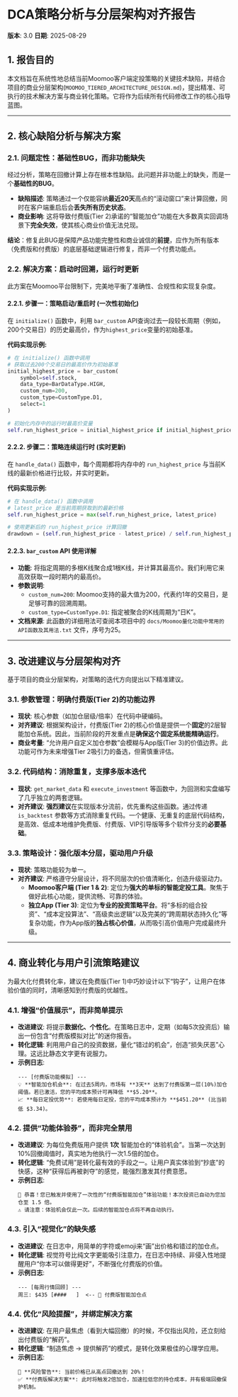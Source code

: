 # DCA策略分析与分层架构对齐报告

**版本**: 3.0
**日期**: 2025-08-29

## 1. 报告目的

本文档旨在系统性地总结当前Moomoo客户端定投策略的关键技术缺陷，并结合项目的商业分层架构(`MOOMOO_TIERED_ARCHITECTURE_DESIGN.md`)，提出精准、可执行的技术解决方案与商业转化策略。它将作为后续所有代码修改工作的核心指导蓝图。

---

## 2. 核心缺陷分析与解决方案

### 2.1. 问题定性：基础性BUG，而非功能缺失

经过分析，策略在回撤计算上存在根本性缺陷。此问题并非功能上的缺失，而是一个**基础性的BUG**。

*   **缺陷描述**: 策略通过一个仅能容纳**最近20天**高点的“滚动窗口”来计算回撤，同时在客户端重启后会**丢失所有历史状态**。
*   **商业影响**: 这将导致付费版(Tier 2)承诺的“智能加仓”功能在大多数真实回调场景下**完全失效**，使其核心商业价值无法兑现。

**结论**：修复此BUG是保障产品功能完整性和商业诚信的**前提**，应作为所有版本（免费版和付费版）的底层基础逻辑进行修复，而非一个付费功能点。

### 2.2. 解决方案：启动时回溯，运行时更新

此方案在Moomoo平台限制下，完美地平衡了准确性、合规性和实现复杂度。

#### 2.2.1. 步骤一：策略启动/重启时 (一次性初始化)

在 `initialize()` 函数中，利用 `bar_custom` API查询过去一段较长周期（例如，200个交易日）的历史最高价，作为`highest_price`变量的初始基准。

**代码实现示例:**
```python
# 在 initialize() 函数中调用
# 获取过去200个交易日的最高价作为初始基准
initial_highest_price = bar_custom(
    symbol=self.stock, 
    data_type=BarDataType.HIGH, 
    custom_num=200, 
    custom_type=CustomType.D1, 
    select=1
)

# 初始化内存中的运行时最高价变量
self.run_highest_price = initial_highest_price if initial_highest_price is not None else 0.0
```

#### 2.2.2. 步骤二：策略连续运行时 (实时更新)

在 `handle_data()` 函数中，每个周期都将内存中的 `run_highest_price` 与当前K线的最新价格进行比较，并实时更新。

**代码实现示例:**
```python
# 在 handle_data() 函数中调用
# latest_price 是当前周期获取到的最新价格
self.run_highest_price = max(self.run_highest_price, latest_price)

# 使用更新后的 run_highest_price 计算回撤
drawdown = (self.run_highest_price - latest_price) / self.run_highest_price
```

#### 2.2.3. `bar_custom` API 使用详解

*   **功能**: 将指定周期的多根K线聚合成1根K线，并计算其最高价。我们利用它来高效获取一段时期内的最高价。
*   **参数说明**:
    *   `custom_num=200`: Moomoo支持的最大值为200，代表约1年的交易日，是足够可靠的回溯周期。
    *   `custom_type=CustomType.D1`: 指定被聚合的K线周期为“日K”。
*   **文档来源**: 此函数的详细用法可查阅本项目中的 `docs/Moomoo量化功能中常用的API函数及其用法.txt` 文件，序号为25。

---

## 3. 改进建议与分层架构对齐

基于项目的商业分层架构，对策略的迭代方向提出以下精准建议。

### 3.1. 参数管理：明确付费版(Tier 2)的功能边界

*   **现状**: 核心参数（如加仓层级/倍率）在代码中硬编码。
*   **对齐建议**: 根据架构设计，付费版(Tier 2)的核心价值是提供一个**固定**的2层智能加仓系统。因此，当前阶段的开发重点是**确保这个固定系统能精确运行**。
*   **商业考量**: “允许用户自定义加仓参数”会模糊与App版(Tier 3)的价值边界。此功能可作为未来增强Tier 2吸引力的备选，但需慎重评估。

### 3.2. 代码结构：消除重复，支撑多版本迭代

*   **现状**: `get_market_data` 和 `execute_investment` 等函数中，为回测和实盘编写了几乎独立的两套逻辑。
*   **对齐建议**: **强烈建议**在实现版本分流前，优先重构这些函数。通过传递 `is_backtest` 参数等方式消除重复代码。一个健康、无重复的底层代码结构，是高效、低成本地维护免费版、付费版、VIP引导版等多个软件分支的**必要基础**。

### 3.3. 策略设计：强化版本分层，驱动用户升级

*   **现状**: 策略功能较为单一。
*   **对齐建议**: 严格遵守分层设计，将不同层次的价值清晰化，创造升级驱动力。
    *   **Moomoo客户端 (Tier 1 & 2)**: 定位为**强大的单标的智能定投工具**。聚焦于做好此核心功能，提供流畅、可靠的体验。
    *   **独立App (Tier 3)**: 定位为**专业的投资策略平台**。将“多标的组合投资”、“成本定投算法”、“高级卖出逻辑”以及完美的“跨周期状态持久化”等复杂功能，作为App版的**独占核心价值**，从而吸引高价值用户完成最终升级。

---

## 4. 商业转化与用户引流策略建议

为最大化付费转化率，建议在免费版(Tier 1)中巧妙设计以下“钩子”，让用户在体验价值的同时，清晰感知到付费版的优越性。

### 4.1. 增强“价值展示”，而非简单提示

*   **改进建议**: 将提示**数据化、个性化**。在策略日志中，定期（如每5次投资后）输出一份包含“付费版模拟对比”的迷你报告。
*   **转化逻辑**: 利用用户自己的投资数据，量化“错过的机会”，创造“损失厌恶”心理。这远比静态文字更有说服力。
*   **示例日志**:
    ```
    --- [付费版功能模拟] ---
    💡 **智能加仓机会**: 在过去5周内，市场有 **3天** 达到了付费版第一层(10%)加仓阈值。若已激活，您的平均成本预计可再降低 **$5.20**。
    📈 **每日定投优势**: 若使用每日定投，您的平均成本预计为 **$451.20** (比当前低 $3.34)。
    ```

### 4.2. 提供“功能体验券”，而非完全禁用

*   **改进建议**: 为每位免费版用户提供 **1次** 智能加仓的“体验机会”。当第一次达到10%回撤阈值时，真实地为他执行一次1.5倍的加仓。
*   **转化逻辑**: “免费试用”是转化最有效的手段之一。让用户真实体验到“抄底”的快感，这种“获得后再被剥夺”的感觉，能强烈激发其付费意愿。
*   **示例日志**:
    ```
    🎉 恭喜！您已触发并使用了一次性的“付费版智能加仓”体验功能！本次投资已自动为您加仓至 1.5 倍。
    ⚠️ 请注意：体验机会仅此一次。后续的智能加仓点将不再自动执行。
    ```

### 4.3. 引入“视觉化”的缺失感

*   **改进建议**: 在日志中，用简单的字符或emoji来“画”出价格和错过的加仓点。
*   **转化逻辑**: 视觉符号比纯文字更能吸引注意力，在日志中持续、非侵入性地提醒用户“你本可以做得更好”，不断强化付费版的价值。
*   **示例日志**:
    ```
    --- [每周行情回顾] ---
    周三: $435 [####   ]  <-- 💎 付费版智能加仓点
    ```

### 4.4. 优化“风险提醒”，并绑定解决方案

*   **改进建议**: 在用户最焦虑（看到大幅回撤）的时候，不仅指出风险，还立刻给出付费版的“解药”。
*   **转化逻辑**: “制造焦虑 -> 提供解药”的模式，是转化效果极佳的心理学应用。
*   **示例日志**:
    ```
    🚨 **风险警告**: 当前价格已从高点回撤达到 20%！
    ✅ **付费版解决方案**: 此时将触发2倍加仓，加速拉低您的持仓成本，并有极端回撤保护机制。
    ```
